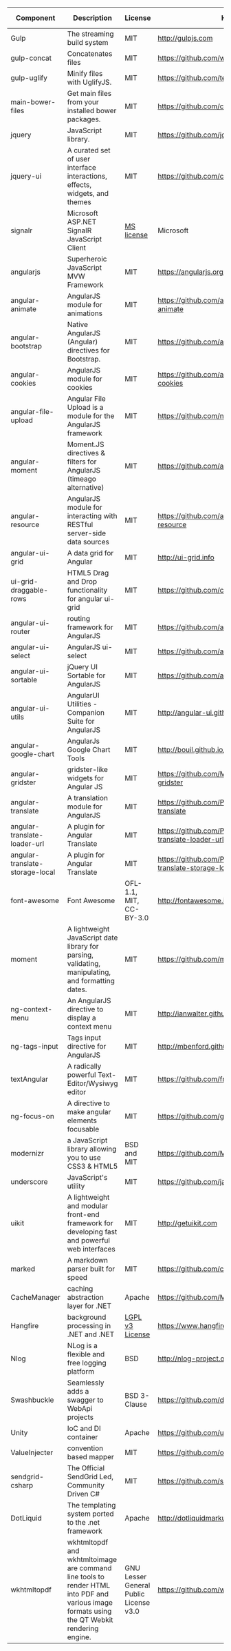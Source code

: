  Component | Description                 | License | Homepage          | Author(s)| Package type 
 ----------|-----------------------------| --------|-------------------|----------|--------------
 Gulp      | The streaming build system  | MIT     | http://gulpjs.com | Fractal  | npm 
 gulp-concat | Concatenates files | MIT | https://github.com/wearefractal/gulp-concat | Fractal | npm 
 gulp-uglify | Minify files with UglifyJS. | MIT | https://github.com/terinjokes/gulp-uglify | Terin Stock | npm 
 main-bower-files | Get main files from your installed bower packages. | MIT | https://github.com/ck86/main-bower-files | Christopher Knötschke | npm 
 jquery | JavaScript library. | MIT | https://github.com/jquery/jquery | The jQuery Foundation | bower 
 jquery-ui | A curated set of user interface interactions, effects, widgets, and themes | MIT | https://github.com/components/jqueryui | jQuery Foundation and other contributors | bower 
 signalr | Microsoft ASP.NET SignalR JavaScript Client | [MS license](https://www.microsoft.com/web/webpi/eula/signalr_client_enu.htm) | Microsoft | https://www.asp.net/signalr | bower 
 angularjs | Superheroic JavaScript MVW Framework | MIT | https://angularjs.org/ | Angular Core Team | bower
 angular-animate | AngularJS module for animations | MIT | https://github.com/angular/bower-angular-animate | Angular Core Team | bower 
 angular-bootstrap | Native AngularJS (Angular) directives for Bootstrap. | MIT | https://github.com/angular-ui/bootstrap-bower | https://github.com/angular-ui/bootstrap/graphs/contributors | bower 
 angular-cookies | AngularJS module for cookies | MIT | https://github.com/angular/bower-angular-cookies | Angular Core Team | bower 
 angular-file-upload | Angular File Upload is a module for the AngularJS framework | MIT | https://github.com/nervgh/angular-file-upload | nerv | bower 
 angular-moment | Moment.JS directives & filters for AngularJS (timeago alternative) | MIT | https://github.com/angular-ui/ui-router | Uri Shaked | bower 
 angular-resource | AngularJS module for interacting with RESTful server-side data sources | MIT | https://github.com/angular/bower-angular-resource | Angular Core Team | bower 
 angular-ui-grid | A data grid for Angular | MIT | http://ui-grid.info | | bower
 ui-grid-draggable-rows | HTML5 Drag and Drop functionality for angular ui-grid | MIT | https://github.com/cdwv/ui-grid-draggable-rows | Szymon Krajewski | bower 
 angular-ui-router | routing framework for AngularJS | MIT | https://github.com/angular-ui/ui-router | Angular Core team | bower 
 angular-ui-select |	AngularJS ui-select	| MIT	| https://github.com/angular-ui/ui-select |	AngularUI team|	bower
 angular-ui-sortable	| jQuery UI Sortable for AngularJS	| MIT		| https://github.com/angular-ui/ui-sortable| 	AngularUI team	|bower 
 angular-ui-utils	| AngularUI Utilities - Companion Suite for AngularJS	| MIT	| http://angular-ui.github.com | AngularUI Team |	bower 
 angular-google-chart |	AngularJs  Google Chart Tools |	MIT	| http://bouil.github.io/angular-google-chart/ |	Nicolas Bouillon |	bower 
 angular-gridster	| gridster-like widgets for Angular JS |	MIT	|	https://github.com/ManifestWebDesign/angular-gridster |		| bower
 angular-translate	| A translation module for AngularJS	| MIT	|	https://github.com/PascalPrecht/bower-angular-translate |	Pascal Precht	| bower
 angular-translate-loader-url |	A plugin for Angular Translate |	MIT	|	https://github.com/PascalPrecht/bower-angular-translate-loader-url |	Pascal Precht	| bower 
 angular-translate-storage-local |	A plugin for Angular Translate |	MIT |	https://github.com/PascalPrecht/bower-angular-translate-storage-local |	Pascal Precht | bower 
 font-awesome |	Font Awesome |	OFL-1.1, MIT, CC-BY-3.0	|	http://fontawesome.io| |		bower 
 moment |	A lightweight JavaScript date library for parsing, validating, manipulating, and formatting dates. |	MIT	|	https://github.com/moment/moment |	Tim Wood, Iskren Chernev, Moment.js contributors |	bower 
 ng-context-menu |	An AngularJS directive to display a context menu |	MIT |		http://ianwalter.github.io/ng-context-menu |	Ian Kennington Walter |	bower 
 ng-tags-input |	Tags input directive for AngularJS |	MIT |		http://mbenford.github.io/ngTagsInput	| |	bower 
 textAngular |	A radically powerful Text-Editor/Wysiwyg editor |	MIT	 |	https://github.com/fraywing/textAngular | |		bower 
 ng-focus-on |	A directive to make angular elements focusable |	MIT	 |	https://github.com/goodeggs/ng-focus-on | 	Max Edmands, Jonathan El-Bizri|	bower 
 modernizr |	a JavaScript library allowing you to use CSS3 & HTML5 |	BSD and MIT |	https://github.com/Modernizr/Modernizr | | bower 
 underscore | JavaScript's utility | MIT | https://github.com/jashkenas/underscore |	Jeremy Ashkenas	| bower 
 uikit | A lightweight and modular front-end framework for developing fast and powerful web interfaces | MIT | http://getuikit.com | | bower 
 marked |	A markdown parser built for speed |	MIT | https://github.com/chjj/marked | 	Christopher Jeffrey	| bower 
 CacheManager  |  caching abstraction layer for .NET  | Apache | https://github.com/MichaCo/CacheManager | MichaCo | NuGet 
 Hangfire | background processing in .NET and .NET | [LGPL v3 License](https://www.hangfire.io/licenses.html) | https://www.hangfire.io | Sergey Odinokov | NuGet 
 Nlog | NLog is a flexible and free logging platform | BSD | http://nlog-project.org/ | | NuGet 
 Swashbuckle |  Seamlessly adds a swagger to WebApi projects | BSD 3-Clause | https://github.com/domaindrivendev/Swashbuckle | Richard Morris | NuGet 
 Unity | IoC and DI container | Apache | https://github.com/unitycontainer | | NuGet 
 ValueInjecter | convention based mapper | MIT | https://github.com/omuleanu/ValueInjecter | | NuGet 
 sendgrid-csharp | The Official SendGrid Led, Community Driven C# | MIT| https://github.com/sendgrid | | NuGet 
 DotLiquid | The templating system ported to the .net framework | Apache  | http://dotliquidmarkup.org/ | | NuGet 
 wkhtmltopdf | wkhtmltopdf and wkhtmltoimage are command line tools to render HTML into PDF and various image formats using the QT Webkit rendering engine. |  GNU Lesser General Public License v3.0 | https://github.com/wkhtmltopdf/wkhtmltopdf | Ashish Kulkarni | NuGet
 
 
